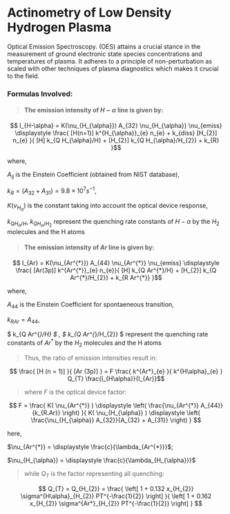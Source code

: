 # Actinometry of Low Density Hydrogen Plasma
Optical Emission Spectroscopy. (OES) attains a crucial stance in the measurement of ground electronic state species concentrations and temperatures of plasma. It adheres to a principle of non-perturbation as scaled with other techniques of plasma diagnostics which makes it crucial to the field.
### Formulas Involved:

> #### The emission intensity of $H-\alpha$ line is given by:

$$ I_{H-\alpha} = K(\nu_{H_{\alpha}}) A_{32} \nu_{H_{\alpha}} \nu_{emiss} \displaystyle \frac{ [H(n=1)] k^{H_{\alpha}}_{e} n_{e} + k_{diss} [H_{2}] n_{e} }{ [H] k_{Q H_{\alpha}/H} + [H_{2}] k_{Q H_{\alpha}/H_{2}} + k_{R} }$$

where,

$A_{ij}$ is the Einstein Coefficient (obtained from NIST database),

$k_{R} = (A_{32} + A_{31}) = 9.8 \times 10^{7} s^{-1}$,

$K(\nu_{H_{\alpha}})$ is the constant taking into account the optical device response,

$k_{Q H_{\alpha}/H}$, $k_{Q H_{\alpha}/H_{2}}$ represent the quenching rate constants of $H-\alpha$ by the $H_{2}$ molecules and the H atoms

> #### The emission intensity of $Ar$ line is given by:

$$ I_{Ar} = K(\nu_{Ar^{*}}) A_{44} \nu_{Ar^{*}} \nu_{emiss} \displaystyle \frac{ [Ar(3p)] k^{Ar^{*}}_{e} n_{e}}{ [H] k_{Q Ar^{*}/H} + [H_{2}] k_{Q Ar^{*}/H_{2}} + k_{R Ar^{*}} }$$

where,

$A_{44}$ is the Einstein Coefficient for spontaeneous transition,

$k_{R Ar} = A_{44}$,

$ k_{Q Ar^{*}/H} $ , $ k_{Q Ar^{*}/H_{2}} $ represent the quenching rate constants of $Ar^{*}$ by the $H_{2}$ molecules and the H atoms

> Thus, the ratio of emission intensities result in:

$$ \frac{ [H (n = 1)] }{ [Ar (3p)] } = F \frac{ k^{Ar*}_{e} }{ k^{H\alpha}_{e} } Q_{T} \frac{I_{H\alpha}}{I_{Ar}}$$

> where $F$ is the optical device factor:

$$ F = \frac{ K( \nu_{Ar^{*}} ) \displaystyle \left( \frac{\nu_{Ar^{*}} A_{44}}{k_{R.Ar}} \right) }{ K( \nu_{H_{\alpha}} ) \displaystyle \left( \frac{\nu_{H_{\alpha}} A_{32}}{A_{32} + A_{31}} \right) } $$

here,

$\nu_{Ar^{*}} = \displaystyle \frac{c}{\lambda_{Ar^{*}}}$;

$\nu_{H_{\alpha}} = \displaystyle \frac{c}{\lambda_{H_{\alpha}}}$

> while $Q_{T}$ is the factor representing all quenching:

$$ Q_{T} = Q_{H_{2}} = \frac{ \left[ 1 + 0.132 x_{H_{2}} \sigma^{H\alpha}_{H_{2}} PT^{-\frac{1}{2}} \right] }{ \left[ 1 + 0.162 x_{H_{2}} \sigma^{Ar*}_{H_{2}} PT^{-\frac{1}{2}} \right] } $$
